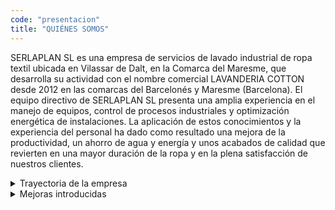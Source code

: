 ```yaml
---
code: "presentacion"
title: "QUIÉNES SOMOS"
---
```


SERLAPLAN SL es una empresa de servicios de lavado industrial de ropa textil ubicada en Vilassar de Dalt, en la Comarca del Maresme, que desarrolla su actividad con el nombre comercial LAVANDERIA COTTON desde 2012 en las comarcas del Barcelonés y Maresme (Barcelona). El equipo directivo de SERLAPLAN SL presenta una amplia experiencia en el manejo de equipos, control de procesos industriales y optimización energética de instalaciones. La aplicación de estos conocimientos y la experiencia del personal ha dado como resultado una mejora de la productividad, un ahorro de agua y energía y unos acabados de calidad que revierten en una mayor duración de la ropa y en la plena satisfacción de nuestros clientes.

<details>
<summary>Trayectoria de la empresa</summary>

Los socios de SERLAPLAN SL iniciaron su actividad en Lavanderia industrial en mayo de 2012 a través de la sociedad LAVANDERIA COTTON SCP ubicada en Montgat. Desde entonces, la producción y el número de clientes se fue incrementando hasta que en 2018 se alcanzó la máxima capacidad productiva de las instalaciones, limitando la incorporación de nuevos clientes.

Tras 6 años de funcionamiento, la propiedad estimó conveniente llevar a cabo una ampliación de la actividad para adaptarse a los nuevos requerimientos del mercado. Esta ampliación no podía llevarse a cabo en el local de Montgat debido a sus pequeñas dimensiones y sus limitaciones de uso por situarse en zona urbana no industrial.

En junio de 2018, los socios de LAVANDERIA COTTON SCP, constituyeron la sociedad SERLAPLAN SL y adquieren una nave industrial de 600 m2 útiles en Vilassar de Dalt. Se llevó a cabo un proyecto de
reformas e implantación de nuevas instalaciones y en
junio de 2019 se realiza el traslado de la actividad desde
Montgat a Vilassar de Dalt.
Con el cambio de ubicación también se llevó a cabo el
traspaso de todo el personal, equipos y actividad de la
Empresa LAVANDERÍA COTTON SCP a SERLAPLAN SL,
extinguiéndose la Empresa LAVANDERÍA COTTON SCP. El nombre Lavandería Cotton / Bugaderia Cotton quedó como una marca comercial de SERLAPLAN SL. por el que siempre nos han conocido nuestros clientes desde el 2012.

</details>

<details>
<summary>Mejoras introducidas</summary>

- **Nuevas instalaciones y equipos**: con la nueva implantación en una nave de 600 m2, acondicionada especialmente para el desarrollo de la actividad de lavandería, nos ha permitido la adquisición de
  maquinaria nueva de última generación que incrementa la capacidad productiva a la vez que mejora el confort de los trabajadores, con amplio espacio de trabajo, buena luminosidad y ventilación.

- **La utilización de un nuevo software de control del proceso** que
  conlleva una mayor trazabilidad del proceso de lavado, el control de costes y acabados, garantizando de esta manera el resultado óptimo del proceso de lavado, planchado y embolsado de la ropa, así como un control más estricto de la calidad final del producto, con un mínimo de rechazos y una distribución sin errores en los pedidos.

- **La automatización del proceso de dosificación del jabón** y el
  establecimiento de programas de lavado específicos dependiendo cada tipo de ropa. Este proceso ha sido llevado a cabo con la supervisión de los técnicos de ECOLAB, empresa suministradora de los productos de lavado, que asimismo ha controlado el montaje de los equipos de dosificación y el establecimiento de la dosis adecuada para cada tipo de ropa de forma que se disminuyan los residuos y se garantice la calidad del acabado.

- **El empleo de jabones sin fosfatos, blanqueantes, suavizantes,neutralizantes y la práctica eliminación de la lejía** hacen que se
  obtenga un acabado final de mayor calidad, un aumento de la
  durabilidad de los tejidos y una disminución de residuos vertidos con
  el agua de lavado. Toda la línea de productos utilizados cumplen con
  la legislación vigente sobre biodegradabilidad: Norma ISO 9001
  (Calidad) y 14001 (Medio Ambiente).

  En caso de necesidad, el laboratorio de ECOLAB (Textil Care Division)
  estudia y da solución a cualquier problema que pueda surgir (manchas
  especiales, roturas...).

      	En la actualidad ECOLAB es la Empresa nº 1 en Calidad y servicio de jabones industriales y nosotros trabajamos
        exclusivamente con ellos desde hace más de 8 años.

      	ECOLAB establece los programas de lavado con las dosificaciones adecuadas de cada producto en función del tipo de ropa y características de la lavadora.

      	Periódicamente se lleva a cabo un contraste para verificar el funcionamiento correcto de las bombas de dosificación de jabón, de forma que podemos garantizar que las dosis aplicadas se ajustan a las fórmulas planteadas por el fabricante.

- **Reorganización de los equipos de trabajo**: se implanta una gestión más eficiente con los mismos profesionales, aprovechando toda su experiencia, que conlleva una mejora del ambiente de trabajo.

</details>

